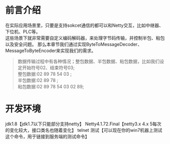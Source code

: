 # 前言介绍
在实际应用场景里，只要是支持sokcet通信的都可以和Netty交互，比如中继器、下位机、PLC等。  
这些场景下就非常需要自定义编码解码器，来处理字节码传输，并控制半包、粘包以及安全问题。
那么本章节我们通过实现ByteToMessageDecoder、MessageToByteEncoder来实现我们的需求。


>数据传输过程中有各种情况；整包数据、半包数据、粘包数据，比如我们设定开始符号02、结束符号03;  
> 整包数据:02 89 78 54 03 ;  
> 半包数据:02 89 78 ;  
> 粘包数据:02 89 78 54 03 02 89;


# 开发环境
jdk1.8【jdk1.7以下只能部分支持netty】
Netty4.1.72.Final【netty3.x 4.x 5每次的变化较大，接口类名也随着变化】
telnet 测试【可以现在你的win7机器上测试这个命令，用于链接到服务端的测试命令】
